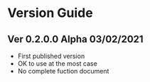 Version Guide
=============

Ver 0.2.0.0 Alpha 03/02/2021
----------------------------

* First published version
* OK to use at the most case
* No complete fuction document
